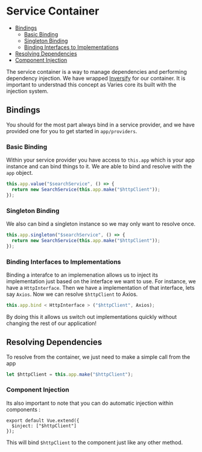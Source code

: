 # Service Container

- [Bindings](#bindings)
  - [Basic Binding](#basic-binding)
  - [Singleton Binding](#singleton-binding)
  - [Binding Interfaces to Implementations](#binding-interfaces-to-implementations)
- [Resolving Dependencies](#resolving-dependencies)
- [Component Injection](#component-injection)

The service container is a way to manage dependencies and performing dependency injection. We have wrapped [Inversify](http://inversify.io) for our container. It is important to understnad this concept as Varies core its built with the injection system.

## Bindings

You should for the most part always bind in a service provider, and we have provided one for you to get started in `app/providers`.

### Basic Binding

Within your service provider you have access to `this.app` which is your app instance and can bind things to it. We are able to bind and resolve with the `app` object.

```js
this.app.value("$searchService", () => {
  return new SearchService(this.app.make("$httpClient"));
});
```

### Singleton Binding

We also can bind a singleton instance so we may only want to resolve once.

```js
this.app.singleton("$searchService", () => {
  return new SearchService(this.app.make("$httpClient"));
});
```

### Binding Interfaces to Implementations

Binding a interafce to an implemenation allows us to inject its implementation just based on the interface we want to use. For instance, we have a `HttpInterface`. Then we have a implementation of that interface, lets say `Axios`. Now we can resolve `$httpClient` to Axios.

```js
this.app.bind < HttpInterface > ("$httpClient", Axios);
```

By doing this it allows us switch out implementations quickly without changing the rest of our application!

## Resolving Dependencies

To resolve from the container, we just need to make a simple call from the app

```js
let $httpClient = this.app.make("$httpClient");
```

### Component Injection

Its also important to note that you can do automatic injection within components :

```vuejs
export default Vue.extend({
  $inject: ["$httpClient"]
});
```

This will bind `$httpClient` to the component just like any other method.
